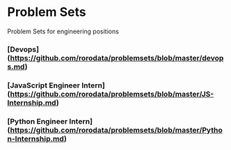 # Problem Sets
Problem Sets for engineering positions

### [Devops] (https://github.com/rorodata/problemsets/blob/master/devops.md)
### [JavaScript Engineer Intern] (https://github.com/rorodata/problemsets/blob/master/JS-Internship.md)
### [Python Engineer Intern] (https://github.com/rorodata/problemsets/blob/master/Python-Internship.md)
